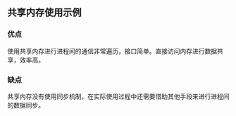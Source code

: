 ## 共享内存使用示例　

### 优点

使用共享内存进行进程间的通信非常遍历，接口简单。直接访问内存进行数据共享，效率高。

### 缺点

共享内存没有使用同步机制，在实际使用过程中还需要借助其他手段来进行进程间的数据同步。